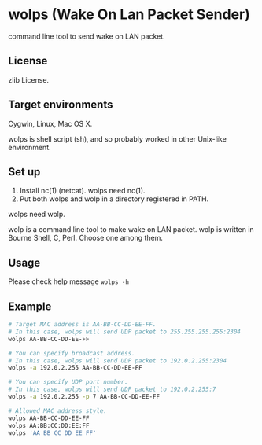 wolps (Wake On Lan Packet Sender)
=================================

command line tool to send wake on LAN packet.

License
-------

zlib License.

Target environments
-------------------

Cygwin, Linux, Mac OS X.

wolps is shell script (sh), and so probably worked in other Unix-like environment.

Set up
------

1. Install nc(1) (netcat). wolps need nc(1).
2. Put both wolps and wolp in a directory registered in PATH.

wolps need wolp.

wolp is a command line tool to make wake on LAN packet.
wolp is written in Bourne Shell, C, Perl. Choose one among them.

Usage
-----

Please check help message `wolps -h`

Example
-------

```sh
# Target MAC address is AA-BB-CC-DD-EE-FF.
# In this case, wolps will send UDP packet to 255.255.255.255:2304
wolps AA-BB-CC-DD-EE-FF

# You can specify broadcast address.
# In this case, wolps will send UDP packet to 192.0.2.255:2304
wolps -a 192.0.2.255 AA-BB-CC-DD-EE-FF

# You can specify UDP port number.
# In this case, wolps will send UDP packet to 192.0.2.255:7
wolps -a 192.0.2.255 -p 7 AA-BB-CC-DD-EE-FF

# Allowed MAC address style.
wolps AA-BB-CC-DD-EE-FF
wolps AA:BB:CC:DD:EE:FF
wolps 'AA BB CC DD EE FF'
```
